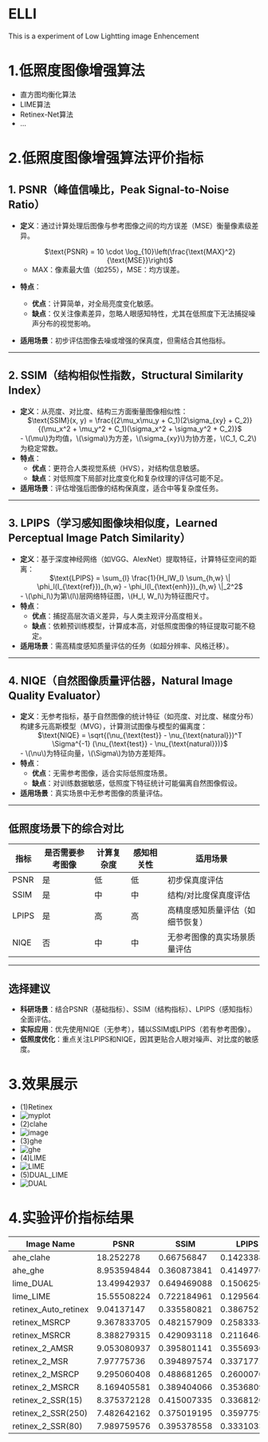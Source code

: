 # ELLI
This is a experiment of Low Lightting image Enhencement

# 1.低照度图像增强算法
- 直方图均衡化算法
- LIME算法
- Retinex-Net算法
- ...
# 2.低照度图像增强算法评价指标
## **1. PSNR（峰值信噪比，Peak Signal-to-Noise Ratio）**
- **定义**：通过计算处理后图像与参考图像之间的均方误差（MSE）衡量像素级差异。  
  <div align="center">
  $\text{PSNR} = 10 \cdot \log_{10}\left(\frac{\text{MAX}^2}{\text{MSE}}\right)$
  </div>

  - MAX：像素最大值（如255），MSE：均方误差。
- **特点**：
  - **优点**：计算简单，对全局亮度变化敏感。
  - **缺点**：仅关注像素差异，忽略人眼感知特性，尤其在低照度下无法捕捉噪声分布的视觉影响。
- **适用场景**：初步评估图像去噪或增强的保真度，但需结合其他指标。

---

## **2. SSIM（结构相似性指数，Structural Similarity Index）**
- **定义**：从亮度、对比度、结构三方面衡量图像相似性：  
  <div align="center">
  $\text{SSIM}(x, y) = \frac{(2\mu_x\mu_y + C_1)(2\sigma_{xy} + C_2)}{(\mu_x^2 + \mu_y^2 + C_1)(\sigma_x^2 + \sigma_y^2 + C_2)}$
  </div>
  - \(\mu\)为均值，\(\sigma\)为方差，\(\sigma_{xy}\)为协方差，\(C_1, C_2\)为稳定常数。
- **特点**：
  - **优点**：更符合人类视觉系统（HVS），对结构信息敏感。
  - **缺点**：对低照度下局部对比度变化和复杂纹理的评估可能不足。
- **适用场景**：评估增强后图像的结构保真度，适合中等复杂度任务。

---

## **3. LPIPS（学习感知图像块相似度，Learned Perceptual Image Patch Similarity）**
- **定义**：基于深度神经网络（如VGG、AlexNet）提取特征，计算特征空间的距离：  
  <div align="center">
  $\text{LPIPS} = \sum_{l} \frac{1}{H_lW_l} \sum_{h,w} \| \phi_l(I_{\text{ref}})_{h,w} - \phi_l(I_{\text{enh}})_{h,w} \|_2^2$
  </div>
  - \(\phi_l\)为第\(l\)层网络特征图，\(H_l, W_l\)为特征图尺寸。
- **特点**：
  - **优点**：捕捉高层次语义差异，与人类主观评分高度相关。
  - **缺点**：依赖预训练模型，计算成本高，对低照度图像的特征提取可能不稳定。
- **适用场景**：需高精度感知质量评估的任务（如超分辨率、风格迁移）。

---

## **4. NIQE（自然图像质量评估器，Natural Image Quality Evaluator）**
- **定义**：无参考指标，基于自然图像的统计特征（如亮度、对比度、梯度分布）构建多元高斯模型（MVG），计算测试图像与模型的偏离度：  
  <div align="center">
  $\text{NIQE} = \sqrt{(\nu_{\text{test}} - \nu_{\text{natural}})^T \Sigma^{-1} (\nu_{\text{test}} - \nu_{\text{natural}})}$
  </div>
  - \(\nu\)为特征向量，\(\Sigma\)为协方差矩阵。
- **特点**：
  - **优点**：无需参考图像，适合实际低照度场景。
  - **缺点**：对训练数据敏感，低照度下特征统计可能偏离自然图像假设。
- **适用场景**：真实场景中无参考图像的质量评估。

---

## **低照度场景下的综合对比**
| **指标** | **是否需要参考图像** | **计算复杂度** | **感知相关性** | **适用场景**                      |
|----------|----------------------|----------------|----------------|-----------------------------------|
| PSNR     | 是                   | 低             | 低             | 初步保真度评估                    |
| SSIM     | 是                   | 中             | 中             | 结构/对比度保真度评估             |
| LPIPS    | 是                   | 高             | 高             | 高精度感知质量评估（如细节恢复）  |
| NIQE     | 否                   | 中             | 中             | 无参考图像的真实场景质量评估      |

---

## **选择建议**
- **科研场景**：结合PSNR（基础指标）、SSIM（结构指标）、LPIPS（感知指标）全面评估。
- **实际应用**：优先使用NIQE（无参考），辅以SSIM或LPIPS（若有参考图像）。
- **低照度优化**：重点关注LPIPS和NIQE，因其更贴合人眼对噪声、对比度的敏感度。
# 3.效果展示
- (1)Retinex
- ![myplot](https://github.com/user-attachments/assets/726faacc-da29-4c60-96ec-5b695c69f511)
- (2)clahe
- ![image](https://github.com/user-attachments/assets/4d84d9c6-bedf-4937-983e-ecc3549b56fd)
- (3)ghe
- ![ghe](https://github.com/user-attachments/assets/eb1c5946-f1a6-46f3-9fdf-c4d510420517)
- (4)LIME
- ![LIME](https://github.com/user-attachments/assets/7669cf21-e41a-4ef7-a3ee-69eee9bfe592)
- (5)DUAL_LIME
- ![DUAL](https://github.com/user-attachments/assets/800ad3cc-4a29-480a-9aa7-862924cb7c11)
# 4.实验评价指标结果
| Image Name            | PSNR       | SSIM       | LPIPS      | NIQE        |
|-----------------------|------------|------------|------------|-------------|
| ahe_clahe             | 18.252278  | 0.66756847 | 0.142338887| 0.642531539 |
| ahe_ghe               | 8.953594844| 0.360873841| 0.41497767 | 3.448216729 |
| lime_DUAL             | 13.49942937| 0.649469088| 0.150625065| 0.927175247 |
| lime_LIME             | 15.55508224| 0.722184961| 0.12956433 | 1.20839301  |
| retinex_Auto_retinex  | 9.04137147 | 0.335580821| 0.386752784| 3.878975915 |
| retinex_MSRCP         | 9.367833705| 0.482157909| 0.258333445| 0.365148372 |
| retinex_MSRCR         | 8.388279315| 0.429093118| 0.211646825| 0.535876602 |
| retinex_2_AMSR        | 9.053080937| 0.395801141| 0.355693698| 0.903101955 |
| retinex_2_MSR         | 7.97775736 | 0.394897574| 0.337177187| 7.453612047 |
| retinex_2_MSRCP       | 9.295060408| 0.488681265| 0.260007083| 0.365148372 |
| retinex_2_MSRCR       | 8.169405581| 0.389404066| 0.353680909| 0.930310529 |
| retinex_2_SSR(15)     | 8.375372128| 0.415007335| 0.336812079| 5.327408295 |
| retinex_2_SSR(250)    | 7.482642162| 0.375019195| 0.35977599 | 22.0255794  |
| retinex_2_SSR(80)     | 7.989759576| 0.395378558| 0.333103389| 7.738931446 |





